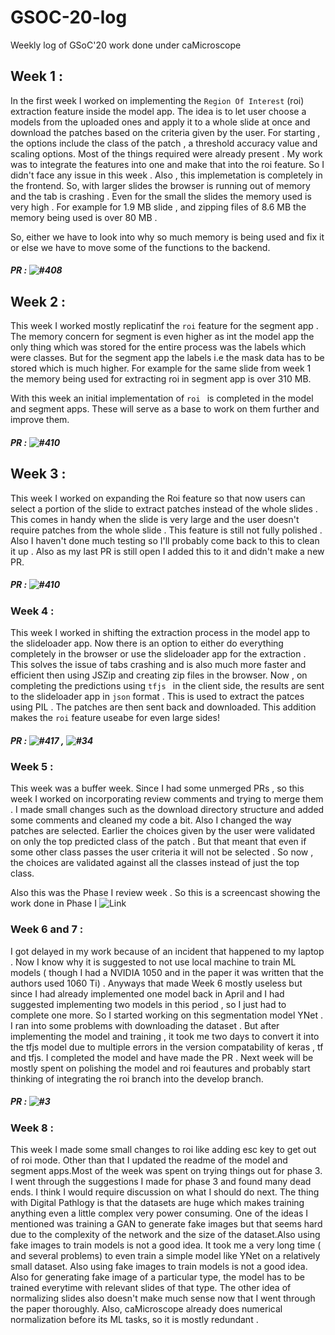 # GSOC-20-log
Weekly log of GSoC'20 work done under caMicroscope

## Week 1 :
In the first week I worked on implementing the ```Region Of Interest``` (roi) extraction feature  inside the model app. The idea is to let user choose a models from the uploaded ones and apply it to a whole slide at once and download the patches based on the criteria given by the user. For starting , the options include the class of the patch , a threshold accuracy value and scaling options. Most of the things required were already present . My work was to integrate the features into one and make that into the roi feature. So I didn't face any issue in this week . Also , this implemetation is completely in the frontend. So, with larger slides the browser is running out of memory and the tab is crashing . Even for the small the slides the memory used is very high . For example for 1.9 MB slide , and zipping files of 8.6 MB the memory being used is over 80 MB .

So, either we have to look into why so much memory is being used and fix it or else we have to move some of the functions to the backend.

##### PR : ![#408](https://github.com/camicroscope/caMicroscope/pull/408)


## Week 2 :

This week I worked mostly replicatinf the ``` roi ``` feature for the segment app . The memory concern for segment is even higher as int the model app the only thing which was stored for the entire process was the labels which were classes. But for the segment app the labels i.e the mask data has to be stored which is much higher. For example for the same slide from week 1 the memory being used for extracting roi in segment app is over 310 MB. 

With this week an initial implementation of ```roi ``` is completed in the model and segment apps. These will serve as a base to work on them further and improve them.

##### PR : ![#410](https://github.com/camicroscope/caMicroscope/pull/410)


## Week 3 :

This week I worked on expanding the Roi feature so that now users can select a portion of the slide to extract patches instead of the whole slides . This comes in handy when the slide is very large and the user doesn't require patches from the whole slide . This feature is still not fully polished . Also I haven't done much testing so I'll probably come back to this to clean it up . Also as my last PR is still open I added this to it and didn't make a new PR.

##### PR :  ![#410](https://github.com/camicroscope/caMicroscope/pull/410)


### Week 4 :

This week I worked in shifting the extraction process in the model app to the slideloader app. Now there is an option to either do everything completely in the browser or use the slideloader app for the extraction . This solves the issue of tabs crashing and is also much more faster and efficient then using JSZip and creating zip files in the browser. Now , on completing the predictions using  ``` tfjs  ``` in the client side, the results are sent to the slideloader app in  ``` json ``` format . This is used to extract the patces using PIL . The patches are then sent back and downloaded.  This addition makes the ``` roi ``` feature useabe for even large sides!

##### PR : ![#417](https://github.com/camicroscope/caMicroscope/pull/417) , ![#34](https://github.com/camicroscope/SlideLoader/pull/34)


### Week 5 :

This week was a buffer week. Since I had some unmerged PRs , so this week I worked on incorporating review comments and trying to merge them . I made small changes such as the download directory structure and added some comments and cleaned my code a bit. Also I changed the way patches are selected. Earlier the choices given by the user were validated on only the top predicted class of the patch . But that meant that even if some other class passes the user criteria it will not be selected . So now , the choices are validated against all the classes instead of just the top class. 

Also this was the Phase I review week . So this is a screencast showing the work done in Phase I ![Link](https://drive.google.com/file/d/1evU0FrRCvvry1_jFQUDZA4Lhw9bX1m6s/view?usp=sharing)

### Week 6 and 7 :

I got delayed in my work because of an incident that happened to my laptop . Now I know why it is suggested to not use local machine to train ML models ( though I had a NVIDIA 1050 and in the paper it was written that the authors used 1060 Ti) . Anyways that made Week 6 mostly useless but since I had already implemented one model back in April and I had suggested implementing two models in this period , so I just had to complete one more. So I started working on this segmentation model YNet . I ran into some problems with downloading the dataset . But after implementing the model and training , it took me two days to convert it into the tfjs model due to multiple errors in the version compatability of keras , tf and tfjs. I completed the model and have made the PR . Next week will be mostly spent on polishing the model and roi feautures and probably start thinking of integrating the roi branch into the develop branch.

##### PR : ![#3](https://github.com/camicroscope/tfjs-models/pull/3) 


### Week 8 :

This week I made some small changes to roi like adding esc key to get out of roi mode. Other than that I updated the readme of the model and segment apps.Most of the week was spent on trying things out for phase 3. I went through the suggestions I made for phase 3 and found many dead ends. I think I would require discussion on what I should do next.  The thing with Digital Pathlogy is that the datasets are huge which makes training anything even a little complex very power consuming.
One of the ideas I mentioned was training a GAN to generate fake images but that seems hard due to the complexity of the network and the size of the dataset.Also using fake images to train models is not a good idea. It took me a very long time ( and several problems) to even train a simple model like YNet on a relatively small dataset. Also using fake images to train models is not a good idea. Also for generating fake image of a particular type, the model has to be trained everytime with relevant slides of that type.
The other idea of normalizing slides also doesn't make much sense now that I went through the paper thoroughly. Also, caMicroscope already does numerical normalization before its ML tasks, so it is mostly redundant .


